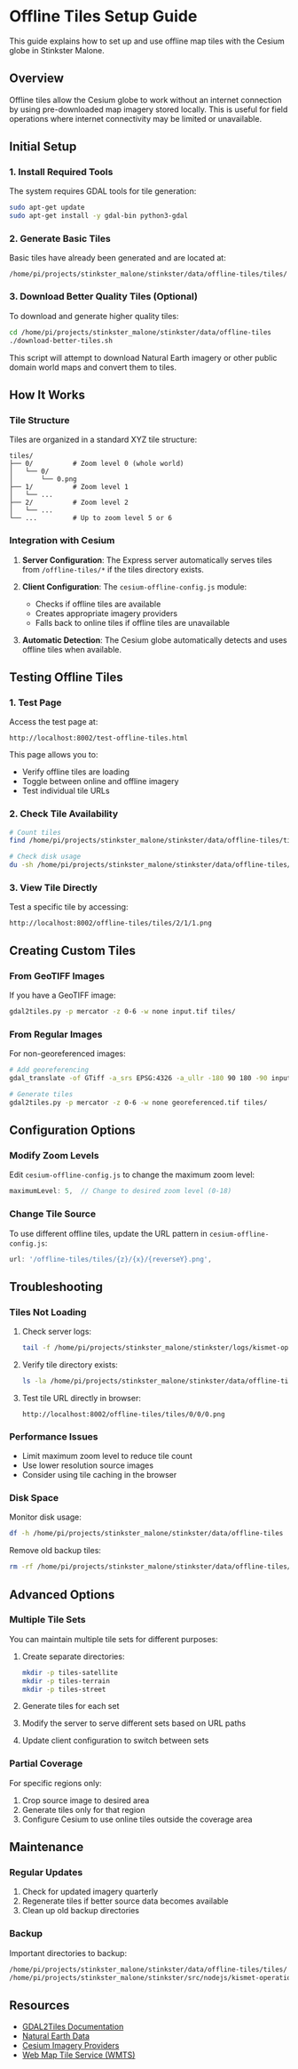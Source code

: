 # Offline Tiles Setup Guide

This guide explains how to set up and use offline map tiles with the Cesium globe in Stinkster Malone.

## Overview

Offline tiles allow the Cesium globe to work without an internet connection by using pre-downloaded map imagery stored locally. This is useful for field operations where internet connectivity may be limited or unavailable.

## Initial Setup

### 1. Install Required Tools

The system requires GDAL tools for tile generation:

```bash
sudo apt-get update
sudo apt-get install -y gdal-bin python3-gdal
```

### 2. Generate Basic Tiles

Basic tiles have already been generated and are located at:
```
/home/pi/projects/stinkster_malone/stinkster/data/offline-tiles/tiles/
```

### 3. Download Better Quality Tiles (Optional)

To download and generate higher quality tiles:

```bash
cd /home/pi/projects/stinkster_malone/stinkster/data/offline-tiles
./download-better-tiles.sh
```

This script will attempt to download Natural Earth imagery or other public domain world maps and convert them to tiles.

## How It Works

### Tile Structure

Tiles are organized in a standard XYZ tile structure:
```
tiles/
├── 0/          # Zoom level 0 (whole world)
│   └── 0/
│       └── 0.png
├── 1/          # Zoom level 1
│   └── ...
├── 2/          # Zoom level 2
│   └── ...
└── ...         # Up to zoom level 5 or 6
```

### Integration with Cesium

1. **Server Configuration**: The Express server automatically serves tiles from `/offline-tiles/*` if the tiles directory exists.

2. **Client Configuration**: The `cesium-offline-config.js` module:
   - Checks if offline tiles are available
   - Creates appropriate imagery providers
   - Falls back to online tiles if offline tiles are unavailable

3. **Automatic Detection**: The Cesium globe automatically detects and uses offline tiles when available.

## Testing Offline Tiles

### 1. Test Page

Access the test page at:
```
http://localhost:8002/test-offline-tiles.html
```

This page allows you to:
- Verify offline tiles are loading
- Toggle between online and offline imagery
- Test individual tile URLs

### 2. Check Tile Availability

```bash
# Count tiles
find /home/pi/projects/stinkster_malone/stinkster/data/offline-tiles/tiles -name "*.png" | wc -l

# Check disk usage
du -sh /home/pi/projects/stinkster_malone/stinkster/data/offline-tiles/tiles
```

### 3. View Tile Directly

Test a specific tile by accessing:
```
http://localhost:8002/offline-tiles/tiles/2/1/1.png
```

## Creating Custom Tiles

### From GeoTIFF Images

If you have a GeoTIFF image:

```bash
gdal2tiles.py -p mercator -z 0-6 -w none input.tif tiles/
```

### From Regular Images

For non-georeferenced images:

```bash
# Add georeferencing
gdal_translate -of GTiff -a_srs EPSG:4326 -a_ullr -180 90 180 -90 input.jpg georeferenced.tif

# Generate tiles
gdal2tiles.py -p mercator -z 0-6 -w none georeferenced.tif tiles/
```

## Configuration Options

### Modify Zoom Levels

Edit `cesium-offline-config.js` to change the maximum zoom level:

```javascript
maximumLevel: 5,  // Change to desired zoom level (0-18)
```

### Change Tile Source

To use different offline tiles, update the URL pattern in `cesium-offline-config.js`:

```javascript
url: '/offline-tiles/tiles/{z}/{x}/{reverseY}.png',
```

## Troubleshooting

### Tiles Not Loading

1. Check server logs:
   ```bash
   tail -f /home/pi/projects/stinkster_malone/stinkster/logs/kismet-operations.log | grep offline
   ```

2. Verify tile directory exists:
   ```bash
   ls -la /home/pi/projects/stinkster_malone/stinkster/data/offline-tiles/tiles/
   ```

3. Test tile URL directly in browser:
   ```
   http://localhost:8002/offline-tiles/tiles/0/0/0.png
   ```

### Performance Issues

- Limit maximum zoom level to reduce tile count
- Use lower resolution source images
- Consider using tile caching in the browser

### Disk Space

Monitor disk usage:
```bash
df -h /home/pi/projects/stinkster_malone/stinkster/data/offline-tiles
```

Remove old backup tiles:
```bash
rm -rf /home/pi/projects/stinkster_malone/stinkster/data/offline-tiles/tiles.backup.*
```

## Advanced Options

### Multiple Tile Sets

You can maintain multiple tile sets for different purposes:

1. Create separate directories:
   ```bash
   mkdir -p tiles-satellite
   mkdir -p tiles-terrain
   mkdir -p tiles-street
   ```

2. Generate tiles for each set
3. Modify the server to serve different sets based on URL paths
4. Update client configuration to switch between sets

### Partial Coverage

For specific regions only:
1. Crop source image to desired area
2. Generate tiles only for that region
3. Configure Cesium to use online tiles outside the coverage area

## Maintenance

### Regular Updates

1. Check for updated imagery quarterly
2. Regenerate tiles if better source data becomes available
3. Clean up old backup directories

### Backup

Important directories to backup:
```bash
/home/pi/projects/stinkster_malone/stinkster/data/offline-tiles/tiles/
/home/pi/projects/stinkster_malone/stinkster/src/nodejs/kismet-operations/public/js/cesium-offline-config.js
```

## Resources

- [GDAL2Tiles Documentation](https://gdal.org/programs/gdal2tiles.html)
- [Natural Earth Data](https://www.naturalearthdata.com/)
- [Cesium Imagery Providers](https://cesium.com/learn/cesiumjs/ref-doc/ImageryProvider.html)
- [Web Map Tile Service (WMTS)](https://en.wikipedia.org/wiki/Web_Map_Tile_Service)